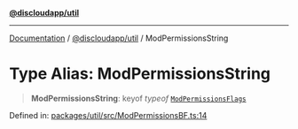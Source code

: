 [**@discloudapp/util**](../README.md)

***

[Documentation](../../../packages.md) / [@discloudapp/util](../README.md) / ModPermissionsString

# Type Alias: ModPermissionsString

> **ModPermissionsString**: keyof *typeof* [`ModPermissionsFlags`](../enumerations/ModPermissionsFlags.md)

Defined in: [packages/util/src/ModPermissionsBF.ts:14](https://github.com/discloud/discloud.app/blob/8d6df0b18784d1a4408701ac8e6b9db44dbb7133/packages/util/src/ModPermissionsBF.ts#L14)
